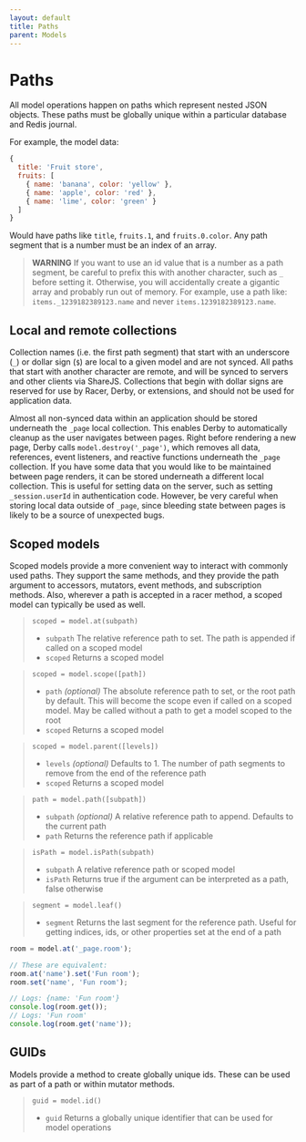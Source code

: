 ```yaml
---
layout: default
title: Paths
parent: Models
---
```


# Paths

All model operations happen on paths which represent nested JSON objects. These paths must be globally unique within a particular database and Redis journal.

For example, the model data:

```js
{
  title: 'Fruit store',
  fruits: [
    { name: 'banana', color: 'yellow' },
    { name: 'apple', color: 'red' },
    { name: 'lime', color: 'green' }
  ]
}
```

Would have paths like `title`, `fruits.1`, and `fruits.0.color`. Any path segment that is a number must be an index of an array.

> **WARNING** If you want to use an id value that is a number as a path segment, be careful to prefix this with another character, such as `_` before setting it. Otherwise, you will accidentally create a gigantic array and probably run out of memory. For example, use a path like: `items._1239182389123.name` and never `items.1239182389123.name`.

## Local and remote collections

Collection names (i.e. the first path segment) that start with an underscore (`_`) or dollar sign (`$`) are local to a given model and are not synced. All paths that start with another character are remote, and will be synced to servers and other clients via ShareJS. Collections that begin with dollar signs are reserved for use by Racer, Derby, or extensions, and should not be used for application data.

Almost all non-synced data within an application should be stored underneath the `_page` local collection. This enables Derby to automatically cleanup as the user navigates between pages. Right before rendering a new page, Derby calls `model.destroy('_page')`, which removes all data, references, event listeners, and reactive functions underneath the `_page` collection. If you have some data that you would like to be maintained between page renders, it can be stored underneath a different local collection. This is useful for setting data on the server, such as setting `_session.userId` in authentication code. However, be very careful when storing local data outside of `_page`, since bleeding state between pages is likely to be a source of unexpected bugs.

## Scoped models

Scoped models provide a more convenient way to interact with commonly used paths. They support the same methods, and they provide the path argument to accessors, mutators, event methods, and subscription methods. Also, wherever a path is accepted in a racer method, a scoped model can typically be used as well.

> `scoped = model.at(subpath)`
> * `subpath` The relative reference path to set. The path is appended if called on a scoped model
> * `scoped` Returns a scoped model

> `scoped = model.scope([path])`
> * `path` *(optional)* The absolute reference path to set, or the root path by default. This will become the scope even if called on a scoped model. May be called without a path to get a model scoped to the root
> * `scoped` Returns a scoped model

> `scoped = model.parent([levels])`
> * `levels` *(optional)* Defaults to 1. The number of path segments to remove from the end of the reference path
> * `scoped` Returns a scoped model

> `path = model.path([subpath])`
> * `subpath` *(optional)* A relative reference path to append. Defaults to the current path
> * `path` Returns the reference path if applicable

> `isPath = model.isPath(subpath)`
> * `subpath` A relative reference path or scoped model
> * `isPath` Returns true if the argument can be interpreted as a path, false otherwise

> `segment = model.leaf()`
> * `segment` Returns the last segment for the reference path. Useful for getting indices, ids, or other properties set at the end of a path

```js
room = model.at('_page.room');

// These are equivalent:
room.at('name').set('Fun room');
room.set('name', 'Fun room');

// Logs: {name: 'Fun room'}
console.log(room.get());
// Logs: 'Fun room'
console.log(room.get('name'));
```

## GUIDs

Models provide a method to create globally unique ids. These can be used as part of a path or within mutator methods.

> `guid = model.id()`
> * `guid` Returns a globally unique identifier that can be used for model operations
